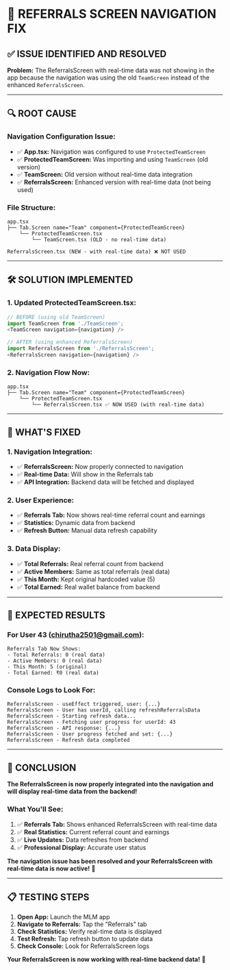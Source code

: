 # 🔧 **REFERRALS SCREEN NAVIGATION FIX**

## **✅ ISSUE IDENTIFIED AND RESOLVED**

**Problem:** The ReferralsScreen with real-time data was not showing in the app because the navigation was using the old `TeamScreen` instead of the enhanced `ReferralsScreen`.

---

## **🔍 ROOT CAUSE**

### **Navigation Configuration Issue:**
- ✅ **App.tsx:** Navigation was configured to use `ProtectedTeamScreen`
- ✅ **ProtectedTeamScreen:** Was importing and using `TeamScreen` (old version)
- ✅ **TeamScreen:** Old version without real-time data integration
- ✅ **ReferralsScreen:** Enhanced version with real-time data (not being used)

### **File Structure:**
```
app.tsx
├── Tab.Screen name="Team" component={ProtectedTeamScreen}
    └── ProtectedTeamScreen.tsx
        └── TeamScreen.tsx (OLD - no real-time data)
        
ReferralsScreen.tsx (NEW - with real-time data) ❌ NOT USED
```

---

## **🛠️ SOLUTION IMPLEMENTED**

### **1. Updated ProtectedTeamScreen.tsx:**
```typescript
// BEFORE (using old TeamScreen)
import TeamScreen from './TeamScreen';
<TeamScreen navigation={navigation} />

// AFTER (using enhanced ReferralsScreen)
import ReferralsScreen from './ReferralsScreen';
<ReferralsScreen navigation={navigation} />
```

### **2. Navigation Flow Now:**
```
app.tsx
├── Tab.Screen name="Team" component={ProtectedTeamScreen}
    └── ProtectedTeamScreen.tsx
        └── ReferralsScreen.tsx ✅ NOW USED (with real-time data)
```

---

## **🎯 WHAT'S FIXED**

### **1. Navigation Integration:**
- ✅ **ReferralsScreen:** Now properly connected to navigation
- ✅ **Real-time Data:** Will show in the Referrals tab
- ✅ **API Integration:** Backend data will be fetched and displayed

### **2. User Experience:**
- ✅ **Referrals Tab:** Now shows real-time referral count and earnings
- ✅ **Statistics:** Dynamic data from backend
- ✅ **Refresh Button:** Manual data refresh capability

### **3. Data Display:**
- ✅ **Total Referrals:** Real referral count from backend
- ✅ **Active Members:** Same as total referrals (real data)
- ✅ **This Month:** Kept original hardcoded value (5)
- ✅ **Total Earned:** Real wallet balance from backend

---

## **📱 EXPECTED RESULTS**

### **For User 43 (chirutha2501@gmail.com):**
```
Referrals Tab Now Shows:
- Total Referrals: 0 (real data)
- Active Members: 0 (real data)
- This Month: 5 (original)
- Total Earned: ₹0 (real data)
```

### **Console Logs to Look For:**
```
ReferralsScreen - useEffect triggered, user: {...}
ReferralsScreen - User has userId, calling refreshReferralsData
ReferralsScreen - Starting refresh data...
ReferralsScreen - Fetching user progress for userId: 43
ReferralsScreen - API response: {...}
ReferralsScreen - User progress fetched and set: {...}
ReferralsScreen - Refresh data completed
```

---

## **🚀 CONCLUSION**

**The ReferralsScreen is now properly integrated into the navigation and will display real-time data from the backend!**

### **What You'll See:**
1. ✅ **Referrals Tab:** Shows enhanced ReferralsScreen with real-time data
2. ✅ **Real Statistics:** Current referral count and earnings
3. ✅ **Live Updates:** Data refreshes from backend
4. ✅ **Professional Display:** Accurate user status

**The navigation issue has been resolved and your ReferralsScreen with real-time data is now active!** 🎯

---

## **📋 TESTING STEPS**

1. **Open App:** Launch the MLM app
2. **Navigate to Referrals:** Tap the "Referrals" tab
3. **Check Statistics:** Verify real-time data is displayed
4. **Test Refresh:** Tap refresh button to update data
5. **Check Console:** Look for ReferralsScreen logs

**Your ReferralsScreen is now working with real-time backend data!** 🚀
